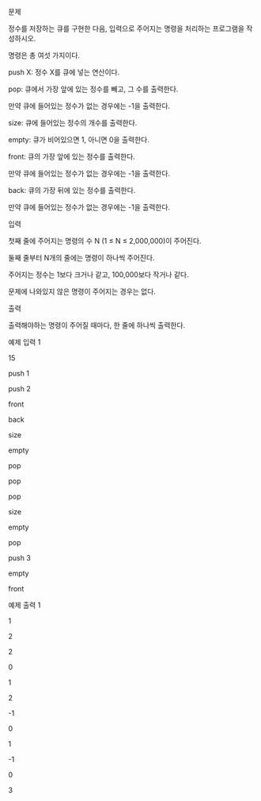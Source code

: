 문제

정수를 저장하는 큐를 구현한 다음, 입력으로 주어지는 명령을 처리하는 프로그램을 작성하시오.

명령은 총 여섯 가지이다.

push X: 정수 X를 큐에 넣는 연산이다.

pop: 큐에서 가장 앞에 있는 정수를 빼고, 그 수를 출력한다. 

만약 큐에 들어있는 정수가 없는 경우에는 -1을 출력한다.

size: 큐에 들어있는 정수의 개수를 출력한다.

empty: 큐가 비어있으면 1, 아니면 0을 출력한다.

front: 큐의 가장 앞에 있는 정수를 출력한다. 

만약 큐에 들어있는 정수가 없는 경우에는 -1을 출력한다.

back: 큐의 가장 뒤에 있는 정수를 출력한다. 

만약 큐에 들어있는 정수가 없는 경우에는 -1을 출력한다.

입력

첫째 줄에 주어지는 명령의 수 N (1 ≤ N ≤ 2,000,000)이 주어진다. 

둘째 줄부터 N개의 줄에는 명령이 하나씩 주어진다. 

주어지는 정수는 1보다 크거나 같고, 100,000보다 작거나 같다. 

문제에 나와있지 않은 명령이 주어지는 경우는 없다.

출력

출력해야하는 명령이 주어질 때마다, 한 줄에 하나씩 출력한다.

예제 입력 1

15

push 1

push 2

front

back

size

empty

pop

pop

pop

size

empty

pop

push 3

empty

front

예제 출력 1

1

2

2

0

1

2

-1

0

1

-1

0

3